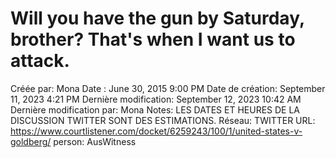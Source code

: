# Will you have the gun by Saturday, brother? That's when I want us to attack.

Créée par: Mona
Date : June 30, 2015 9:00 PM
Date de création: September 11, 2023 4:21 PM
Dernière modification: September 12, 2023 10:42 AM
Dernière modification par: Mona
Notes: LES DATES ET HEURES DE LA DISCUSSION TWITTER SONT DES ESTIMATIONS.
Réseau: TWITTER
URL: https://www.courtlistener.com/docket/6259243/100/1/united-states-v-goldberg/
person: AusWitness
